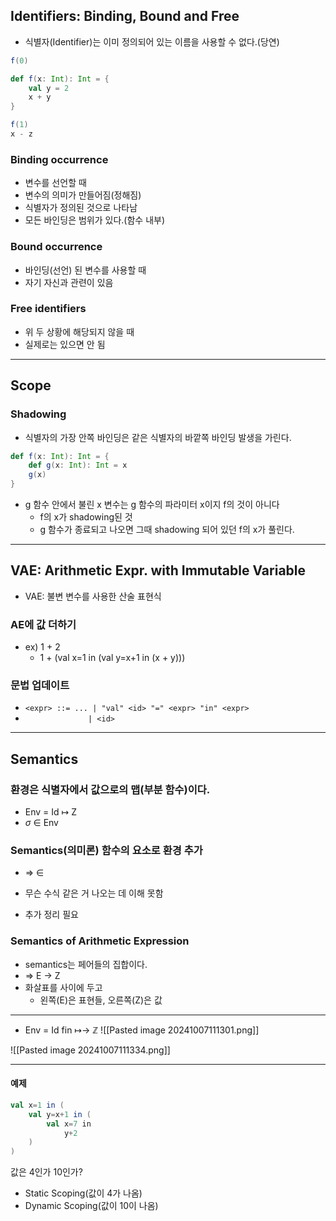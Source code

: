 ## Identifiers: Binding, Bound and Free
- 식별자(Identifier)는 이미 정의되어 있는 이름을 사용할 수 없다.(당연)

```scala
f(0)

def f(x: Int): Int = {
	val y = 2
	x + y
}

f(1)
x - z
```

### Binding occurrence
- 변수를 선언할 때
- 변수의 의미가 만들어짐(정해짐)
- 식별자가 정의된 것으로 나타남
- 모든 바인딩은 범위가 있다.(함수 내부)

### Bound occurrence
- 바인딩(선언) 된 변수를 사용할 때
- 자기 자신과 관련이 있음

### Free identifiers
- 위 두 상황에 해당되지 않을 때
- 실제로는 있으면 안 됨

---
## Scope
### Shadowing
- 식별자의 가장 안쪽 바인딩은 같은 식별자의 바깥쪽 바인딩 발생을 가린다.

```Scala
def f(x: Int): Int = {
	def g(x: Int): Int = x
	g(x)
}
```
- g 함수 안에서 불린 x 변수는 g 함수의 파라미터 x이지 f의 것이 아니다
	- f의 x가 shadowing된 것
	- g 함수가 종료되고 나오면 그때 shadowing 되어 있던 f의 x가 풀린다.

---
## VAE: Arithmetic Expr. with Immutable Variable
- VAE: 불변 변수를 사용한 산술 표현식
### AE에 값 더하기
- ex) 1 + 2
	- 1 + (val x=1 in (val y=x+1 in (x + y)))

### 문법 업데이트
- `<expr> ::= ... | "val" <id> "=" <expr> "in" <expr>`
- `               | <id>                             `

---
## Semantics
### 환경은 식별자에서 값으로의 맵(부분 함수)이다.
- Env = Id $\mapsto$ Z
- $\sigma$ $\in$ Env

### Semantics(의미론) 함수의 요소로 환경 추가
- $\Rightarrow$ $\in$

- 무슨 수식 같은 거 나오는 데 이해 못함
- 추가 정리 필요

### Semantics of Arithmetic Expression
- semantics는 페어들의 집합이다.
- => E -> Z
- 화살표를 사이에 두고
	- 왼쪽(E)은 표현들, 오른쪽(Z)은 값

---
- Env = Id fin ↦→ ℤ
![[Pasted image 20241007111301.png]]

![[Pasted image 20241007111334.png]]

---
#### 예제
```Scala
val x=1 in ( 
	val y=x+1 in (
		val x=7 in
			y+2
	)
)
```
값은 4인가 10인가?
- Static Scoping(값이 4가 나옴)
- Dynamic Scoping(값이 10이 나옴)